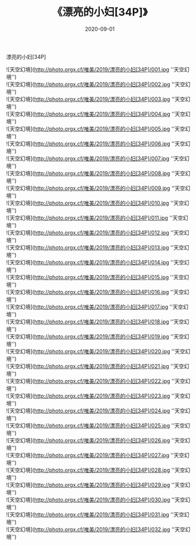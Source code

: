 ﻿---
layout: post
title:  《漂亮的小妇[34P]》
date:   2020-09-01
image: http://photo.orgx.cf/唯美/2019/漂亮的小妇[34P]/000.jpg
categories: [美女, 清纯, 唯美]
---

漂亮的小妇[34P]



![天空幻境](http://photo.orgx.cf/唯美/2019/漂亮的小妇[34P]/001.jpg ''天空幻境'') <br>
![天空幻境](http://photo.orgx.cf/唯美/2019/漂亮的小妇[34P]/002.jpg ''天空幻境'') <br>
![天空幻境](http://photo.orgx.cf/唯美/2019/漂亮的小妇[34P]/003.jpg ''天空幻境'') <br>
![天空幻境](http://photo.orgx.cf/唯美/2019/漂亮的小妇[34P]/004.jpg ''天空幻境'') <br>
![天空幻境](http://photo.orgx.cf/唯美/2019/漂亮的小妇[34P]/005.jpg ''天空幻境'') <br>
![天空幻境](http://photo.orgx.cf/唯美/2019/漂亮的小妇[34P]/006.jpg ''天空幻境'') <br>
![天空幻境](http://photo.orgx.cf/唯美/2019/漂亮的小妇[34P]/007.jpg ''天空幻境'') <br>
![天空幻境](http://photo.orgx.cf/唯美/2019/漂亮的小妇[34P]/008.jpg ''天空幻境'') <br>
![天空幻境](http://photo.orgx.cf/唯美/2019/漂亮的小妇[34P]/009.jpg ''天空幻境'') <br>
![天空幻境](http://photo.orgx.cf/唯美/2019/漂亮的小妇[34P]/010.jpg ''天空幻境'') <br>
![天空幻境](http://photo.orgx.cf/唯美/2019/漂亮的小妇[34P]/011.jpg ''天空幻境'') <br>
![天空幻境](http://photo.orgx.cf/唯美/2019/漂亮的小妇[34P]/012.jpg ''天空幻境'') <br>
![天空幻境](http://photo.orgx.cf/唯美/2019/漂亮的小妇[34P]/013.jpg ''天空幻境'') <br>
![天空幻境](http://photo.orgx.cf/唯美/2019/漂亮的小妇[34P]/014.jpg ''天空幻境'') <br>
![天空幻境](http://photo.orgx.cf/唯美/2019/漂亮的小妇[34P]/015.jpg ''天空幻境'') <br>
![天空幻境](http://photo.orgx.cf/唯美/2019/漂亮的小妇[34P]/016.jpg ''天空幻境'') <br>
![天空幻境](http://photo.orgx.cf/唯美/2019/漂亮的小妇[34P]/017.jpg ''天空幻境'') <br>
![天空幻境](http://photo.orgx.cf/唯美/2019/漂亮的小妇[34P]/018.jpg ''天空幻境'') <br>
![天空幻境](http://photo.orgx.cf/唯美/2019/漂亮的小妇[34P]/019.jpg ''天空幻境'') <br>
![天空幻境](http://photo.orgx.cf/唯美/2019/漂亮的小妇[34P]/020.jpg ''天空幻境'') <br>
![天空幻境](http://photo.orgx.cf/唯美/2019/漂亮的小妇[34P]/021.jpg ''天空幻境'') <br>
![天空幻境](http://photo.orgx.cf/唯美/2019/漂亮的小妇[34P]/022.jpg ''天空幻境'') <br>
![天空幻境](http://photo.orgx.cf/唯美/2019/漂亮的小妇[34P]/023.jpg ''天空幻境'') <br>
![天空幻境](http://photo.orgx.cf/唯美/2019/漂亮的小妇[34P]/024.jpg ''天空幻境'') <br>
![天空幻境](http://photo.orgx.cf/唯美/2019/漂亮的小妇[34P]/025.jpg ''天空幻境'') <br>
![天空幻境](http://photo.orgx.cf/唯美/2019/漂亮的小妇[34P]/026.jpg ''天空幻境'') <br>
![天空幻境](http://photo.orgx.cf/唯美/2019/漂亮的小妇[34P]/027.jpg ''天空幻境'') <br>
![天空幻境](http://photo.orgx.cf/唯美/2019/漂亮的小妇[34P]/028.jpg ''天空幻境'') <br>
![天空幻境](http://photo.orgx.cf/唯美/2019/漂亮的小妇[34P]/029.jpg ''天空幻境'') <br>
![天空幻境](http://photo.orgx.cf/唯美/2019/漂亮的小妇[34P]/030.jpg ''天空幻境'') <br>
![天空幻境](http://photo.orgx.cf/唯美/2019/漂亮的小妇[34P]/031.jpg ''天空幻境'') <br>
![天空幻境](http://photo.orgx.cf/唯美/2019/漂亮的小妇[34P]/032.jpg ''天空幻境'') <br>